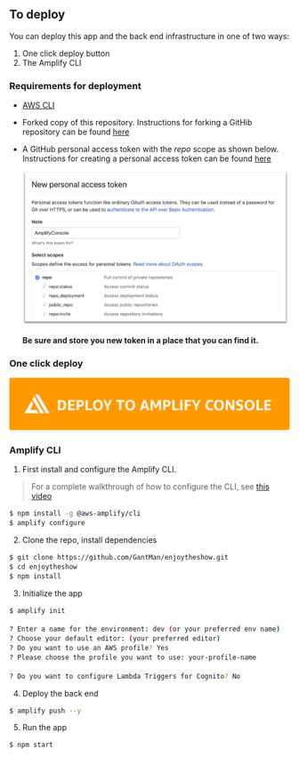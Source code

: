 
## To deploy

You can deploy this app and the back end infrastructure in one of two ways:
 
1. One click deploy button
2. The Amplify CLI

### Requirements for deployment
* <a href="https://aws.amazon.com/cli/" target="_blank">AWS CLI</a>
* Forked copy of this repository. Instructions for forking a GitHib repository can be found <a href="https://help.github.com/en/github/getting-started-with-github/fork-a-repo" target="_blank">here</a>
* A GitHub personal access token with the *repo* scope as shown below. Instructions for creating a personal access token can be found <a href="https://help.github.com/en/github/authenticating-to-github/creating-a-personal-access-token-for-the-command-line#creating-a-token" target="blank">here</a>

    ![Personal access token scopes](./images/pat.png)

    **Be sure and store you new token in a place that you can find it.**

### One click deploy
<a href="https://console.aws.amazon.com/amplify/home#/deploy?repo=https://github.com/sameer-goel/dynamodb-streaming" target="_blank"><img src="./images/deplywithamplifyconsole.png" alt="deplywithamplifyconsole"></a>

### Amplify CLI

1. First install and configure the Amplify CLI.

> For a complete walkthrough of how to configure the CLI, see [this video](https://www.youtube.com/watch?v=fWbM5DLh25U)

```sh
$ npm install -g @aws-amplify/cli
$ amplify configure
```

2. Clone the repo, install dependencies

```sh
$ git clone https://github.com/GantMan/enjoytheshow.git
$ cd enjoytheshow
$ npm install
```

3. Initialize the app

```sh
$ amplify init

? Enter a name for the environment: dev (or your preferred env name)
? Choose your default editor: (your preferred editor)
? Do you want to use an AWS profile? Yes
? Please choose the profile you want to use: your-profile-name

? Do you want to configure Lambda Triggers for Cognito? No
```

4. Deploy the back end

```sh
$ amplify push --y
```

5. Run the app

```sh
$ npm start
```
